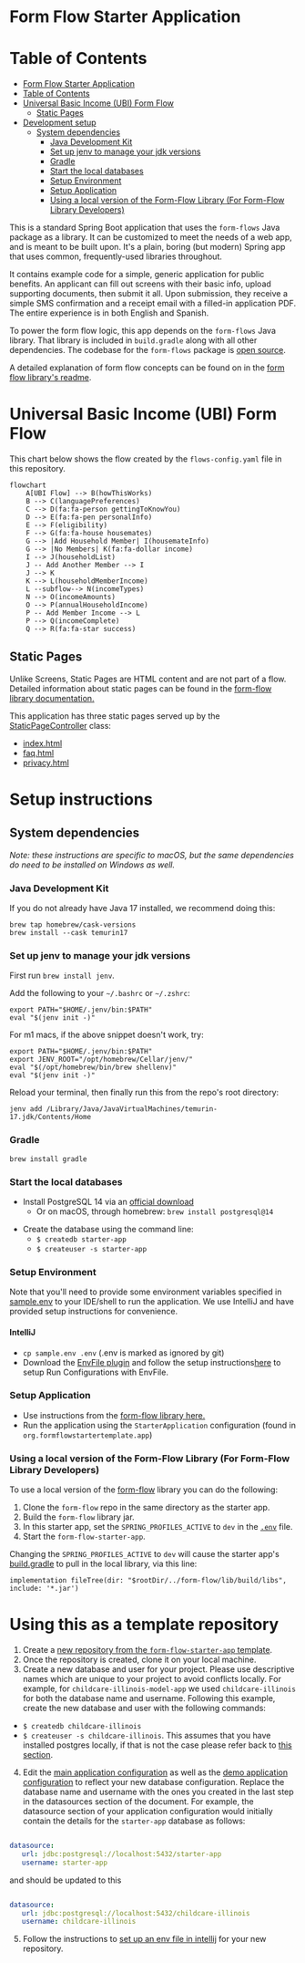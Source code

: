 # Form Flow Starter Application

Table of Contents
=================
<!--
    **  This is not automatically generated. **
    Update this section when you update sections now.
    Please don't go more than three layers deep, so we can keep the TOC
    a reasonable size.
-->

* [Form Flow Starter Application](#form-flow-starter-application)
* [Table of Contents](#table-of-contents)
* [Universal Basic Income (UBI) Form Flow](#universal-basic-income-ubi-form-flow)
    * [Static Pages](#static-pages)
* [Development setup](#development-setup)
    * [System dependencies](#system-dependencies)
        * [Java Development Kit](#java-development-kit)
        * [Set up jenv to manage your jdk versions](#set-up-jenv-to-manage-your-jdk-versions)
        * [Gradle](#gradle)
        * [Start the local databases](#start-the-local-databases)
        * [Setup Environment](#setup-environment)
        * [Setup Application](#setup-application)
        * [Using a local version of the Form-Flow Library (For Form-Flow Library Developers)](#using-a-local-version-of-the-form-flow-library-for-form-flow-library-developers)
        

This is a standard Spring Boot application that uses the `form-flows` Java package as a library. It
can be customized to meet the needs of a web app, and is meant to be built upon. It's a plain,
boring (but modern) Spring app that uses common, frequently-used libraries throughout.

It contains example code for a simple, generic application for public benefits. An applicant
can fill out screens with their basic info, upload supporting documents, then submit it all.
Upon submission, they receive a simple SMS confirmation and a receipt email with a filled-in
application PDF. The entire experience is in both English and Spanish.

To power the form flow logic, this app depends on the `form-flows` Java library. That library is
included in `build.gradle` along with all other dependencies. The codebase for the `form-flows`
package is [open source](https://github.com/codeforamerica/form-flow).

A detailed explanation of form flow concepts can be found on in
the [form flow library's readme](https://github.com/codeforamerica/form-flow).

# Universal Basic Income (UBI) Form Flow

This chart below shows the flow created by the `flows-config.yaml` file in this repository.

```mermaid
flowchart 
    A[UBI Flow] --> B(howThisWorks)
    B --> C(languagePreferences)
    C --> D(fa:fa-person gettingToKnowYou)
    D --> E(fa:fa-pen personalInfo)
    E --> F(eligibility)
    F --> G(fa:fa-house housemates)
    G --> |Add Household Member| I(housemateInfo)
    G --> |No Members| K(fa:fa-dollar income)
    I --> J(householdList)
    J -- Add Another Member --> I
    J --> K
    K --> L(householdMemberIncome)
    L --subflow--> N(incomeTypes)
    N --> O(incomeAmounts)
    O --> P(annualHouseholdIncome)
    P -- Add Member Income --> L
    P --> Q(incomeComplete)
    Q --> R(fa:fa-star success)
```

## Static Pages

Unlike Screens, Static Pages are HTML content and are not part of a flow. Detailed information
about static pages can be found in
the [form-flow library documentation.](https://github.com/codeforamerica/form-flow#static-pages)

This application has three static pages served up by
the [StaticPageController](src/main/java/org/formflowstartertemplate/app/StaticPageController.java)
class:

* [index.html](src/main/resources/templates/index.hmtl)
* [faq.html](src/main/resources/templates/faq.html)
* [privacy.html](src/main/resources/templates/privacy.html)

# Setup instructions

## System dependencies

_Note: these instructions are specific to macOS, but the same dependencies do need to be installed
on Windows as well._

### Java Development Kit

If you do not already have Java 17 installed, we recommend doing this:

```
brew tap homebrew/cask-versions
brew install --cask temurin17
```

### Set up jenv to manage your jdk versions

First run `brew install jenv`.

Add the following to your `~/.bashrc` or `~/.zshrc`:

```
export PATH="$HOME/.jenv/bin:$PATH"
eval "$(jenv init -)"
```

For m1 macs, if the above snippet doesn't work, try:

```
export PATH="$HOME/.jenv/bin:$PATH"
export JENV_ROOT="/opt/homebrew/Cellar/jenv/"
eval "$(/opt/homebrew/bin/brew shellenv)"
eval "$(jenv init -)"
```

Reload your terminal, then finally run this from the repo's root directory:

```
jenv add /Library/Java/JavaVirtualMachines/temurin-17.jdk/Contents/Home
```

### Gradle

`brew install gradle`

### Start the local databases

- Install PostgreSQL 14 via an [official download](https://www.postgresql.org/download/)
    - Or on macOS, through homebrew: `brew install postgresql@14`

<!-- TODO: Is this the right way to create db/user? -->

- Create the database using the command line:
    - `$ createdb starter-app`
    - `$ createuser -s starter-app`

### Setup Environment

Note that you'll need to provide some environment variables specified in [sample.env](sample.env) to your IDE/shell to run the application. We use IntelliJ and have provided setup instructions for convenience.

#### IntelliJ
- `cp sample.env .env` (.env is marked as ignored by git)
- Download the [EnvFile plugin](https://plugins.jetbrains.com/plugin/7861-envfile) and follow the setup instructions[here](https://github.com/Ashald/EnvFile#usage) to setup Run
  Configurations with EnvFile.

### Setup Application

- Use instructions from
  the [form-flow library here.](https://github.com/codeforamerica/form-flow#intellij-setup)
- Run the application using the `StarterApplication` configuration (found
  in `org.formflowstartertemplate.app`)

### Using a local version of the Form-Flow Library (For Form-Flow Library Developers)

To use a local version of the  [form-flow](https://github.com/codeforamerica/form-flow) library you
can do the following:

1. Clone the `form-flow` repo in the same directory as the starter app.
1. Build the `form-flow` library jar.
1. In this starter app, set the `SPRING_PROFILES_ACTIVE`  to `dev` in
   the [`.env`](https://github.com/codeforamerica/form-flow-starter-app/blob/main/sample.env) file.
1. Start the `form-flow-starter-app`.

Changing the `SPRING_PROFILES_ACTIVE` to `dev` will cause the starter
app's [build.gradle](build.gradle) to pull in the local library, via this line:

 ```
 implementation fileTree(dir: "$rootDir/../form-flow/lib/build/libs", include: '*.jar')
 ```

# Using this as a template repository

1. Create a [new repository from the `form-flow-starter-app` template](https://github.com/codeforamerica/form-flow-starter-app/generate).
2. Once the repository is created, clone it on your local machine. 
3. Create a new database and user for your project. Please use descriptive names which are unique to your project to avoid conflicts locally. 
For example, for `childcare-illinois-model-app` we used `childcare-illinois` for both the database name and username. Following this example, create the new database and user with the following commands: 
- `$ createdb childcare-illinois`
- `$ createuser -s childcare-illinois`. This assumes that you have installed postgres locally, if that is not the case please refer back to [this section](#start-the-local-databases).
4. Edit the [main application configuration](src/main/resources/application.yaml) as well as the [demo application configuration](src/main/resources/application-demo.yaml) to reflect your new database configuration. Replace the database name and username with the ones you created in the last step in the datasources section of the document. 
For example, the datasource section of your application configuration would initially contain the details for the `starter-app` database as follows:
```yaml 

datasource:
   url: jdbc:postgresql://localhost:5432/starter-app
   username: starter-app
```
and should be updated to this
```yaml 

datasource:
   url: jdbc:postgresql://localhost:5432/childcare-illinois
   username: childcare-illinois
```

5. Follow the instructions to [set up an env file in intellij](#setup-envfile-in-intellij) for your new repository.